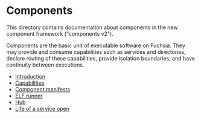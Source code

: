 # Components

This directory contains documentation about components in the new component
framework ("components v2").

Components are the basic unit of executable software on Fuchsia. They may
provide and consume capabilities such as services and directories, declare
routing of these capabilities, provide isolation boundaries, and have continuity
between executions.

- [Introduction](introduction.md)
- [Capabilities](capabilities/README.md)
- [Component manifests](component_manifests.md)
- [ELF runner](elf_runner.md)
- [Hub](hub.md)
- [Life of a service open](life_of_a_service_open.md)
